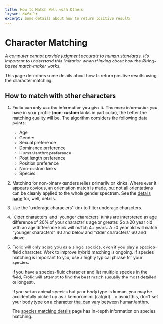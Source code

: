 ```yaml
---
title: How to Match Well with Others
layout: default
excerpt: Some details about how to return positive results
---
```

# Character Matching
_A computer cannot provide judgment accurate to human standards. It's important to understand this limitation when thinking about how the Rising-based match-maker works._

This page describes some details about how to return positive results using the character matching.

## How to match with other characters
1. Frolic can only use the information you give it. The more information you have in your profile (**non-custom** kinks in particular), the better the matching quality will be. The algorithm considers the following data points:
   *   Age
   *   Gender
   *   Sexual preference
   *   Dominance preference
   *   Human/anthro preference
   *   Post length preference
   *   Position preference
   *   Non-custom kinks
   *   Species

2. Matching for non-binary genders relies primarily on kinks. Where ever it appears obvious, an orientation match is made, but not all orientations can be cleanly applied to the whole gender spectrum. See the [details page](https://frolic-chat.github.io/wiki/features/orientation.html) for, well, details.

3. Use the 'underage characters' kink to filter underage characters.

4. 'Older characters' and 'younger characters' kinks are interpreted as age difference of 20% of your character's age or greater. So a 20 year old with an age difference kink will match 4+ years. A 50 year old will match "younger characters" 40 and below and "older characters" 60 and above.

5. Frolic will only score you as a single species, even if you play a species-fluid character. Work to improve hybrid matching is ongoing. If species matching is important to you, use a highly typical phrase for your species.

   If you have a species-fluid character and list multiple species in the field, Frolic will attempt to find the best match (usually the most detailed or longest).

   If you set an animal species but your body type is human, you may be accidentally picked up as a kemonomimi (catgirl). To avoid this, don't set your body type on a character that can vary between human/anthro.

   The [species matching details](https://frolic-chat.github.io/wiki/features/species-matching.html) page has in-depth information on species matching.
